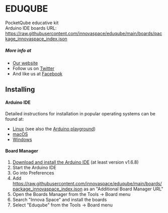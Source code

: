 # EDUQUBE
PocketQube educative kit <br/>
Arduino IDE boards URL: https://raw.githubusercontent.com/innovaspace/eduqube/main/boards/package_innovaspace_index.json

##### More info at
-  [Our website](https://www.innova-space.com/)
-  Follow us on [Twitter](https://twitter.com/innova_space)
-  And like us at [Facebook](https://www.facebook.com/innovaspace)

## Installing

#### Arduino IDE

Detailed instructions for installation in popular operating systems can be found at:
-  [Linux](https://www.arduino.cc/en/Guide/Linux) (see also the [Arduino playground](https://playground.arduino.cc/Learning/Linux))
-  [macOS](https://www.arduino.cc/en/Guide/MacOSX)
-  [Windows](https://www.arduino.cc/en/Guide/Windows)

#### Board Manager

 1. [Download and install the Arduino IDE](https://www.arduino.cc/en/Main/Software) (at least version v1.6.8)
 2. Start the Arduino IDE
 3. Go into Preferences
 4. Add https://raw.githubusercontent.com/innovaspace/eduqube/main/boards/package_innovaspace_index.json as an "Additional Board Manager URL"
 5. Open the Boards Manager from the Tools -> Board menu
 6. Search "Innova Space" and install the boards
 7. Select "Eduqube" from the Tools -> Board menu
